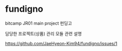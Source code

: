 # fundigno
bitcamp JR01 main project 펀딩고

담당한 프로젝트(상품) 관리 모듈 관련 설명 

https://github.com/JaeHyeon-Kim94/fundigno/issues/1
